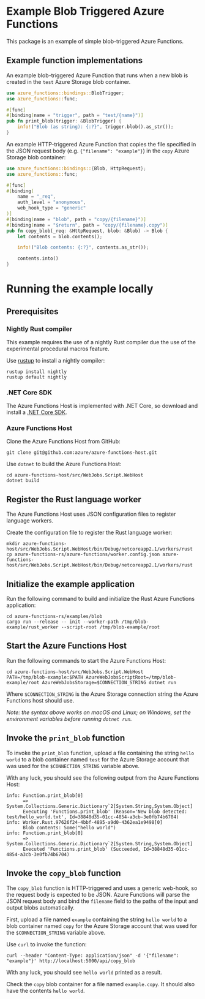 # Example Blob Triggered Azure Functions

This package is an example of simple blob-triggered Azure Functions.

## Example function implementations

An example blob-triggered Azure Function that runs when a new blob is created 
in the `test` Azure Storage blob container.

```rust
use azure_functions::bindings::BlobTrigger;
use azure_functions::func;

#[func]
#[binding(name = "trigger", path = "test/{name}")]
pub fn print_blob(trigger: &BlobTrigger) {
    info!("Blob (as string): {:?}", trigger.blob().as_str());
}
```

An example HTTP-triggered Azure Function that copies the file specified
in the JSON request body (e.g. `{"filename": "example"}`) in the
`copy` Azure Storage blob container:

```rust
use azure_functions::bindings::{Blob, HttpRequest};
use azure_functions::func;

#[func]
#[binding(
    name = "_req",
    auth_level = "anonymous",
    web_hook_type = "generic"
)]
#[binding(name = "blob", path = "copy/{filename}")]
#[binding(name = "$return", path = "copy/{filename}.copy")]
pub fn copy_blob(_req: &HttpRequest, blob: &Blob) -> Blob {
    let contents = blob.contents();

    info!("Blob contents: {:?}", contents.as_str());

    contents.into()
}
```

# Running the example locally

## Prerequisites

### Nightly Rust compiler

This example requires the use of a nightly Rust compiler due the use of the experimental procedural macros feature.

Use [rustup](https://github.com/rust-lang-nursery/rustup.rs) to install a nightly compiler:

```
rustup install nightly
rustup default nightly
```

### .NET Core SDK

The Azure Functions Host is implemented with .NET Core, so download and install a [.NET Core SDK](https://www.microsoft.com/net/download).

### Azure Functions Host

Clone the Azure Functions Host from GitHub:

```
git clone git@github.com:azure/azure-functions-host.git
```

Use `dotnet` to build the Azure Functions Host:

```
cd azure-functions-host/src/WebJobs.Script.WebHost
dotnet build
```

## Register the Rust language worker

The Azure Functions Host uses JSON configuration files to register language workers.

Create the configuration file to register the Rust language worker:

```
mkdir azure-functions-host/src/WebJobs.Script.WebHost/bin/Debug/netcoreapp2.1/workers/rust
cp azure-functions-rs/azure-functions/worker.config.json azure-functions-host/src/WebJobs.Script.WebHost/bin/Debug/netcoreapp2.1/workers/rust
```

## Initialize the example application

Run the following command to build and initialize the Rust Azure Functions application:

```
cd azure-functions-rs/examples/blob
cargo run --release -- init --worker-path /tmp/blob-example/rust_worker --script-root /tmp/blob-example/root
```

## Start the Azure Functions Host

Run the following commands to start the Azure Functions Host:

```
cd azure-functions-host/src/WebJobs.Script.WebHost
PATH=/tmp/blob-example:$PATH AzureWebJobsScriptRoot=/tmp/blob-example/root AzureWebJobsStorage=$CONNECTION_STRING dotnet run
```

Where `$CONNECTION_STRING` is the Azure Storage connection string the Azure Functions host should use.

_Note: the syntax above works on macOS and Linux; on Windows, set the environment variables before running `dotnet run`._

## Invoke the `print_blob` function

To invoke the `print_blob` function, upload a file containing the string `hello world` to
a blob container named `test` for the Azure Storage account that was used for the
`$CONNECTION_STRING` variable above.

With any luck, you should see the following output from the Azure Functions Host:

```
info: Function.print_blob[0]
      => System.Collections.Generic.Dictionary`2[System.String,System.Object]
      Executing 'Functions.print_blob' (Reason='New blob detected: test/hello_world.txt', Id=38848d35-01cc-4854-a3cb-3e0fb74b6704)
info: Worker.Rust.97626f24-4bbf-4895-a9d0-4362ea1e9498[0]
      Blob contents: Some("hello world")
info: Function.print_blob[0]
      => System.Collections.Generic.Dictionary`2[System.String,System.Object]
      Executed 'Functions.print_blob' (Succeeded, Id=38848d35-01cc-4854-a3cb-3e0fb74b6704)
```

## Invoke the `copy_blob` function

The `copy_blob` function is HTTP-triggered and uses a generic web-hook,
so the request body is expected to be JSON.  Azure Functions will parse the JSON request body
and bind the `filename` field to the paths of the input and output blobs automatically.

First, upload a file named `example` containing the string `hello world` to a blob container
named `copy` for the Azure Storage account that was used for the `$CONNECTION_STRING` variable above.

Use `curl` to invoke the function:

```
curl --header "Content-Type: application/json" -d '{"filename": "example"}' http://localhost:5000/api/copy_blob
```

With any luck, you should see `hello world` printed as a result.

Check the `copy` blob container for a file named `example.copy`.  It should also have the contents `hello world`.
